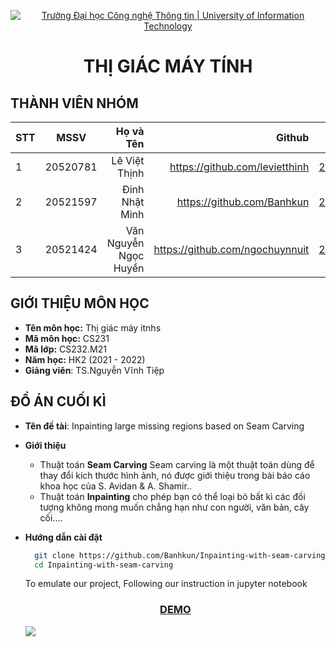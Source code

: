 <!-- Banner -->
<p align="center">
  <a href="https://www.uit.edu.vn/" title="Trường Đại học Công nghệ Thông tin" style="border: none;">
    <img src="https://i.imgur.com/WmMnSRt.png" alt="Trường Đại học Công nghệ Thông tin | University of Information Technology">
  </a>
</p>

<h1 align="center"><b>THỊ GIÁC MÁY TÍNH</b></h>

## THÀNH VIÊN NHÓM

| STT    | MSSV          | Họ và Tên              | Github                                               | Email                   |
| ------ |:-------------:| ----------------------:|-----------------------------------------------------:|-------------------------:
| 1      | 20520781      | Lê Việt Thịnh          |     https://github.com/levietthinh                                           |20520781@gm.uit.edu.vn   |
| 2      | 20521597      | Đinh Nhật Minh         |https://github.com/Banhkun	                        |20521597@gm.uit.edu.vn   |
| 3      | 20521424      | Văn Nguyễn Ngọc Huyền  |https://github.com/ngochuynnuit |20521424@gm.uit.edu.vn   |

## GIỚI THIỆU MÔN HỌC

-   **Tên môn học:** Thị giác máy itnhs
-   **Mã môn học:** CS231
-   **Mã lớp:** CS232.M21
-   **Năm học:** HK2 (2021 - 2022)
-   **Giảng viên**: TS.Nguyễn Vĩnh Tiệp

## ĐỒ ÁN CUỐI KÌ

-   **Tên đề tài**: Inpainting large missing regions based on Seam Carving
-   **Giới thiệu**
    -   Thuật toán **Seam Carving** Seam carving là một thuật toán dùng để thay đổi kích thước hình ảnh, nó được giới thiệu trong bài báo cáo khoa học của S. Avidan & A. Shamir..
    -   Thuật toán **Inpainting** cho phép bạn có thể loại bỏ bất kì các đối tượng không mong muốn chẳng hạn như con người, văn bản, cây cối….
-   **Hướng dẫn cài đặt**
    ```bash
      git clone https://github.com/Banhkun/Inpainting-with-seam-carving
      cd Inpainting-with-seam-carving
    ```
    To emulate our project, Following our instruction in jupyter notebook
    <h3 align="center">
        <a href="https://karhdo.github.io/CS232.M21.KHCL/">DEMO</a>
    </h3>

    <img align="center" src="./img/demo.png">
